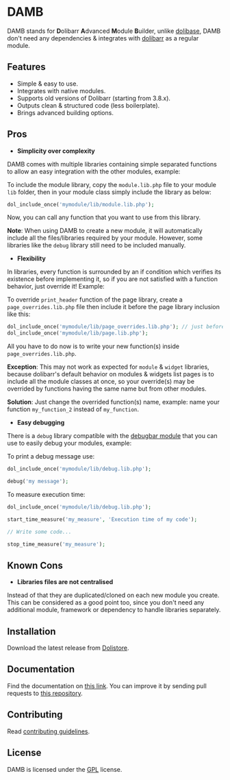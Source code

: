 DAMB
====

DAMB stands for **D**olibarr **A**dvanced **M**odule **B**uilder, unlike [dolibase](https://github.com/AXeL-dev/dolibase), DAMB don't need any dependencies & integrates with [dolibarr](https://github.com/Dolibarr/dolibarr) as a regular module.

## Features

- Simple & easy to use.
- Integrates with native modules.
- Supports old versions of Dolibarr (starting from 3.8.x).
- Outputs clean & structured code (less boilerplate).
- Brings advanced building options.

## Pros

- **Simplicity over complexity**

DAMB comes with multiple libraries containing simple separated functions to allow an easy integration with the other modules, example:

To include the module library, copy the `module.lib.php` file to your module `lib` folder, then in your module class simply include the library as below:

```php
dol_include_once('mymodule/lib/module.lib.php');
```

Now, you can call any function that you want to use from this library.

**Note**: When using DAMB to create a new module, it will automatically include all the files/libraries required by your module. However, some libraries like the `debug` library still need to be included manually.

- **Flexibility**

In libraries, every function is surrounded by an if condition which verifies its existence before implementing it, so if you are not satisfied with a function behavior, just override it! Example:

To override `print_header` function of the page library, create a `page_overrides.lib.php` file then include it before the page library inclusion like this:

```php
dol_include_once('mymodule/lib/page_overrides.lib.php'); // just before the main lib inclusion
dol_include_once('mymodule/lib/page.lib.php');
```

All you have to do now is to write your new function(s) inside `page_overrides.lib.php`.

**Exception**: This may not work as expected for `module` & `widget` libraries, because dolibarr's default behavior on modules & widgets list pages is to include all the module classes at once, so your override(s) may be overrided by functions having the same name but from other modules.

**Solution**: Just change the overrided function(s) name, example: name your function `my_function_2` instead of `my_function`.

- **Easy debugging**

There is a `debug` library compatible with the [debugbar module](https://github.com/AXeL-dev/dolibarr-debugbar-module) that you can use to easily debug your modules, example:

To print a debug message use:

```php
dol_include_once('mymodule/lib/debug.lib.php');

debug('my message');
```

To measure execution time:

```php
dol_include_once('mymodule/lib/debug.lib.php');

start_time_measure('my_measure', 'Execution time of my code');

// Write some code...

stop_time_measure('my_measure');
```

## Known Cons

- **Libraries files are not centralised**

Instead of that they are duplicated/cloned on each new module you create. This can be considered as a good point too, since you don't need any additional module, framework or dependency to handle libraries separately.

## Installation

Download the latest release from [Dolistore](https://www.dolistore.com/en/modules/1121-Advanced-Module-Builder.html).

## Documentation

Find the documentation on [this link](https://axel-dev.github.io/dolibarr-modules-docs/#/modules/damb/doc). You can improve it by sending pull requests to [this repository](https://github.com/AXeL-dev/dolibarr-modules-docs).

## Contributing

Read [contributing guidelines](CONTRIBUTING.md).

## License

DAMB is licensed under the [GPL](LICENSE) license.
